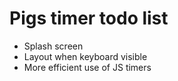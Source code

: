 # Pigs timer todo list

* Splash screen
* Layout when keyboard visible
* More efficient use of JS timers
